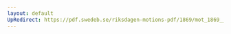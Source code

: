 ```yaml
---
layout: default
UpRedirect: https://pdf.swedeb.se/riksdagen-motions-pdf/1869/mot_1869__ak__00102/mot_1869__ak__00102_001.pdf
---
```


